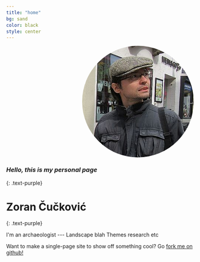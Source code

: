 ```yaml
---
title: "home"
bg: sand
color: black
style: center
---
```




<div class="row small center column">
  <img style="float:right; display: block;  border-radius: 50%" src="img/portrait.jpg" alt="Portrait">
</div>  

### *Hello, this is my personal page*
{: .text-purple}



# Zoran Čučković
{: .text-purple}




  


I'm an archaeologist --- Landscape blah 
Themes research etc 

Want to make a single-page site to show off something cool? Go [fork me on github!](https://github.com/t413/SinglePaged)


<!--
<div class="row big column"> - right col, no style
-->
<!--
<span class="fa-stack subtlecircle" style="font-size:100px; background:rgba(255,166,0,0.1)">
  <i class="fa fa-circle fa-stack-2x text-white"></i>
  <i class="fa fa-bicycle fa-stack-1x text-orange"></i>
</span> 
-->

